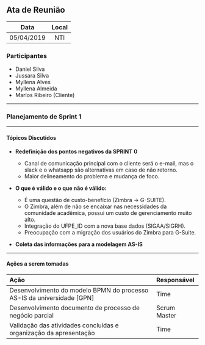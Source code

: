## Ata de Reunião
  

| Data       | Local              |
| :--------: | :----------------: |
| 05/04/2019 |       NTI          |

### Participantes

* Daniel Silva
* Jussara Silva 
* Myllena Alves
* Myllena Almeida 
* Marlos Ribeiro (Cliente) 

---

### Planejamento de Sprint 1

---

#### Tópicos Discutidos

- **Redefinição dos pontos negativos da SPRINT 0**
	- Canal de comunicação principal com o cliente será o e-mail, mas o slack e o whatsapp são alternativas em caso de não retorno.
	- Maior delineamento do problema e mudança de foco.

- **O que é válido e o que não é válido:**
	- É uma questão de custo-benefício (Zimbra -> G-SUITE).
	- O Zimbra, além de não se encaixar nas necessidades da comunidade acadêmica, possui um custo de gerenciamento muito alto.
	- Integração do UFPE_ID com a nova base dados (SIGAA/SIGRH).
	- Preocupação com a migração dos usuários do Zimbra para G-Suite.


- **Coleta das informações para a modelagem AS-IS**
  
---

#### Ações a serem tomadas

| Ação                                                                                         | Responsável   |
|:-------------------------------------------------------------------------------------------- | :------------ |
| Desenvolvimento do modelo BPMN do processo AS-IS da universidade [GPN]                       |    Time       |
| Desenvolvimento documento de processo de negócio parcial                                     |  Scrum Master |
| Validação das atividades concluídas e organização da apresentação                            |    Time       |
 
